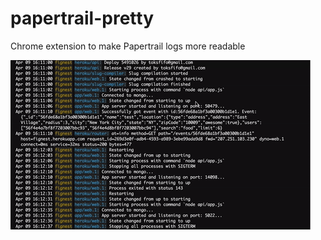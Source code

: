 # papertrail-pretty
Chrome extension to make Papertrail logs more readable

![](https://github.com/toksfifo/papertrail-pretty/blob/design/design/example.gif)
